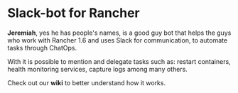 # Slack-bot for Rancher

**Jeremiah**, yes he has people's names, is a good guy bot that helps the guys who work with Rancher 1.6 and uses Slack for communication, to automate tasks through ChatOps.

With it is possible to mention and delegate tasks such as: restart containers, health monitoring services, capture logs among many others.



Check out our **wiki** to better understand how it works.